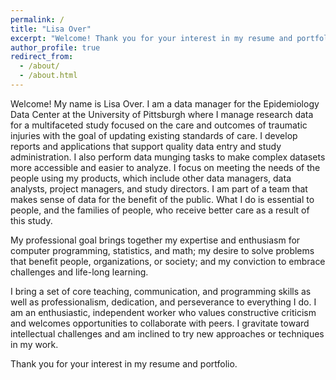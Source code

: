 ```yaml
---
permalink: /
title: "Lisa Over"
excerpt: "Welcome! Thank you for your interest in my resume and portfolio."
author_profile: true
redirect_from: 
  - /about/
  - /about.html
---
```


Welcome! My name is Lisa Over. I am a data manager for the Epidemiology Data Center at the University of Pittsburgh where I manage research data for a multifaceted study focused on the care and outcomes of traumatic injuries with the goal of updating existing standards of care. I develop reports and applications that support quality data entry and study administration. I also perform data munging tasks to make complex datasets more accessible and easier to analyze. I focus on meeting the needs of the people using my products, which include other data managers, data analysts, project managers, and study directors. I am part of a team that makes sense of data for the benefit of the public. What I do is essential to people, and the families of people, who receive better care as a result of this study.

My professional goal brings together my expertise and enthusiasm for computer programming, statistics, and math; my desire to solve problems that benefit people, organizations, or society; and my conviction to embrace challenges and life-long learning.

I bring a set of core teaching, communication, and programming skills as well as professionalism, dedication, and perseverance to everything I do. I am an enthusiastic, independent worker who values constructive criticism and welcomes opportunities to collaborate with peers. I gravitate toward intellectual challenges and am inclined to try new approaches or techniques in my work. 

Thank you for your interest in my resume and portfolio.
